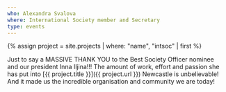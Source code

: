 ```yaml
---
who: Alexandra Svalova
where: International Society member and Secretary
type: events
---
```


{% assign project = site.projects | where: "name", "intsoc" | first %}

Just to say a MASSIVE THANK YOU to the Best Society Officer nominee and our president Inna Iljina!!! 
The amount of work, effort and passion she has put into [{{ project.title }}]({{ project.url }}) Newcastle is unbelievable! And it made us the incredible organisation and community we are today!
